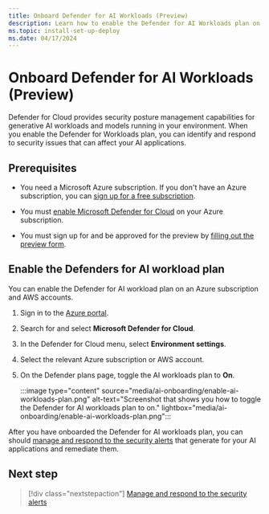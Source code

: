 ```yaml
---
title: Onboard Defender for AI Workloads (Preview)
description: Learn how to enable the Defender for AI Workloads plan on your Azure subscription for Microsoft Defender for Cloud.
ms.topic: install-set-up-deploy
ms.date: 04/17/2024
---
```


# Onboard Defender for AI Workloads (Preview)

Defender for Cloud provides security posture management capabilities for generative AI workloads and models running in your environment. When you enable the Defender for Workloads plan, you can identify and respond to security issues that can affect your AI applications.

## Prerequisites

- You need a Microsoft Azure subscription. If you don't have an Azure subscription, you can [sign up for a free subscription](https://azure.microsoft.com/pricing/free-trial/).

- You must [enable Microsoft Defender for Cloud](get-started.md#enable-defender-for-cloud-on-your-azure-subscription) on your Azure subscription.

- You must sign up for and be approved for the preview by [filling out the preview form](https://aka.ms/D4AI/PublicPreviewAccess).

## Enable the Defenders for AI workload plan

You can enable the Defender for AI workload plan on an Azure subscription and AWS accounts.

1. Sign in to the [Azure portal](https://portal.azure.com).

1. Search for and select **Microsoft Defender for Cloud**.

1. In the Defender for Cloud menu, select **Environment settings**.

1. Select the relevant Azure subscription or AWS account.

1. On the Defender plans page, toggle the AI workloads plan to **On**.

    :::image type="content" source="media/ai-onboarding/enable-ai-workloads-plan.png" alt-text="Screenshot that shows you how to toggle the Defender for AI workloads plan to on." lightbox="media/ai-onboarding/enable-ai-workloads-plan.png":::

After you have onboarded the Defender for AI workloads plan, you can should [manage and respond to the security alerts](managing-and-responding-alerts.md) that generate for your AI applications and remediate them.

## Next step

> [!div class="nextstepaction"]
> [Manage and respond to the security alerts](managing-and-responding-alerts.md)
